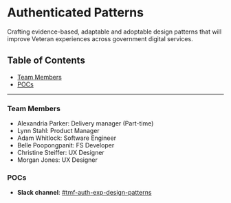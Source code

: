 # Authenticated Patterns
Crafting evidence-based, adaptable and adoptable design patterns that will improve Veteran experiences across government digital services.

## Table of Contents

- [Team Members](#teammembers)
- [POCs](#pocs)
---

### Team Members
* Alexandria Parker: Delivery manager (Part-time)
* Lynn Stahl: Product Manager
* Adam Whitlock: Software Engineer 
* Belle Poopongpanit: FS Developer
* Christine Steiffer: UX Designer
* Morgan Jones: UX Designer

### POCs

- **Slack channel**: [#tmf-auth-exp-design-patterns](https://dsva.slack.com/archives/C07909N7U8Z)
